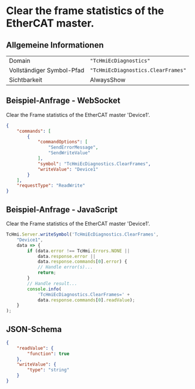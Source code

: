 # Clear the frame statistics of the EtherCAT master.

## Allgemeine Informationen

|  |  |
| - | - |
| Domain | `"TcHmiEcDiagnostics"` |
| Vollständiger Symbol-Pfad | `"TcHmiEcDiagnostics.ClearFrames"` |
| Sichtbarkeit | AlwaysShow |

## Beispiel-Anfrage - WebSocket

Clear the Frame statistics of the EtherCAT master 'Device1'.
```json
{
    "commands": [
        {
            "commandOptions": [
                "SendErrorMessage",
                "SendWriteValue"
            ],
            "symbol": "TcHmiEcDiagnostics.ClearFrames",
            "writeValue": "Device1"
        }
    ],
    "requestType": "ReadWrite"
}
```

## Beispiel-Anfrage - JavaScript

Clear the Frame statistics of the EtherCAT master 'Device1'.
```javascript
TcHmi.Server.writeSymbol('TcHmiEcDiagnostics.ClearFrames',
    "Device1",
    data => {
        if (data.error !== TcHmi.Errors.NONE ||
            data.response.error ||
            data.response.commands[0].error) {
            // Handle error(s)...
            return;
        }
        // Handle result...
        console.info(
            'TcHmiEcDiagnostics.ClearFrames=' +
            data.response.commands[0].readValue);
    }
);
```

## JSON-Schema

```json
{
    "readValue": {
        "function": true
    },
    "writeValue": {
        "type": "string"
    }
}
```
